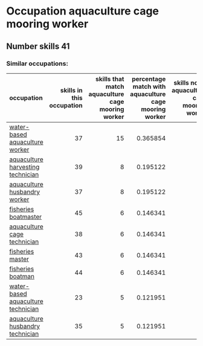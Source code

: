 # Occupation aquaculture cage mooring worker
## Number skills 41
### Similar occupations:
| occupation                                                                  |   skills in this occupation |   skills that match aquaculture cage mooring worker |   percentage match with aquaculture cage mooring worker |   skills not in aquaculture cage mooring worker |
|:----------------------------------------------------------------------------|----------------------------:|----------------------------------------------------:|--------------------------------------------------------:|------------------------------------------------:|
| [water-based aquaculture worker](water-based_aquaculture_worker.md)         |                          37 |                                                  15 |                                                0.365854 |                                              22 |
| [aquaculture harvesting technician](aquaculture_harvesting_technician.md)   |                          39 |                                                   8 |                                                0.195122 |                                              31 |
| [aquaculture husbandry worker](aquaculture_husbandry_worker.md)             |                          37 |                                                   8 |                                                0.195122 |                                              29 |
| [fisheries boatmaster](fisheries_boatmaster.md)                             |                          45 |                                                   6 |                                                0.146341 |                                              39 |
| [aquaculture cage technician](aquaculture_cage_technician.md)               |                          38 |                                                   6 |                                                0.146341 |                                              32 |
| [fisheries master](fisheries_master.md)                                     |                          43 |                                                   6 |                                                0.146341 |                                              37 |
| [fisheries boatman](fisheries_boatman.md)                                   |                          44 |                                                   6 |                                                0.146341 |                                              38 |
| [water-based aquaculture technician](water-based_aquaculture_technician.md) |                          23 |                                                   5 |                                                0.121951 |                                              18 |
| [aquaculture husbandry technician](aquaculture_husbandry_technician.md)     |                          35 |                                                   5 |                                                0.121951 |                                              30 |

